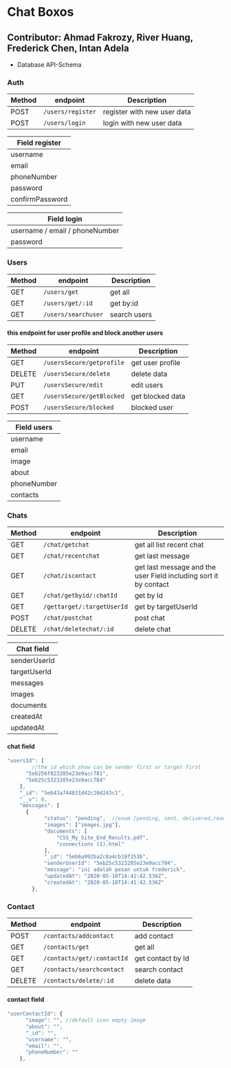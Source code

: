 # Chat Boxos

## Contributor: Ahmad Fakrozy, River Huang, Frederick Chen, Intan Adela

- Database API-Schema

### Auth

| Method | endpoint          | Description                 |
| ------ | ----------------- | --------------------------- |
| POST   | `/users/register` | register with new user data |
| POST   | `/users/login`    | login with new user data    |

| Field register  |
| --------------- |
| username        |
| email           |
| phoneNumber     |
| password        |
| confirmPassword |

| Field login                    |
| ------------------------------ |
| username / email / phoneNumber |
| password                       |

### Users

| Method | endpoint            | Description  |
| ------ | ------------------- | ------------ |
| GET    | `/users/get`        | get all      |
| GET    | `/users/get/:id`    | get by:id    |
| GET    | `/users/searchuser` | search users |

#### this endpoint for user profile and block another users

| Method | endpoint                  | Description      |
| ------ | ------------------------- | ---------------- |
| GET    | `/usersSecure/getprofile` | get user profile |
| DELETE | `/usersSecure/delete`     | delete data      |
| PUT    | `/usersSecure/edit`       | edit users       |
| GET    | `/usersSecure/getBlocked` | get blocked data |
| POST   | `/usersSecure/blocked`    | blocked user     |

| Field users |
| ----------- |
| username    |
| email       |
| image       |
| about       |
| phoneNumber |
| contacts    |

### Chats

| Method | endpoint                   | Description                                                      |
| ------ | -------------------------- | ---------------------------------------------------------------- |
| GET    | `/chat/getchat`            | get all list recent chat                                         |
| GET    | `/chat/recentchat`         | get last message                                                 |
| GET    | `/chat/iscontact`          | get last message and the user Field including sort it by contact |
| GET    | `/chat/getbyid/:chatId`    | get by Id                                                        |
| GET    | `/gettarget/:targetUserId` | get by targetUserId                                              |
| POST   | `/chat/postchat`           | post chat                                                        |
| DELETE | `/chat/deletechat/:id`     | delete chat                                                      |

| Chat field   |
| ------------ |
| senderUserId |
| targetUserId |
| messages     |
| images       |
| documents    |
| createdAt    |
| updatedAt    |

#### chat field

```javascript
"usersId": [
        //the id which show can be sender first or target first
      "5eb256f023285e23e9acc781",
      "5eb25c5323285e23e9acc784"
    ],
    "_id": "5eb43a744831d42c20d243c1",
    "__v": 0,
    "messages": [
      {
            "status": "pending",  //enum [pending, sent, delivered,read] default: pending
            "images": ["images.jpg"],
            "documents": [
                "CSS_My_Site_End_Results.pdf",
                "connections (1).html"
            ],
            "_id": "5eb6a992ba2c8a4cb19f153b",
            "senderUserId": "5eb25c5323285e23e9acc784",
            "message": "ini adalah pesan untuk frederick",
            "updatedAt": "2020-05-18T14:41:42.536Z",
            "createdAt": "2020-05-18T14:41:42.536Z"
        },
```

### Contact

| Method | endpoint                   | Description       |
| ------ | -------------------------- | ----------------- |
| POST   | `/contacts/addcontact`     | add contact       |
| GET    | `/contacts/get`            | get all           |
| GET    | `/contacts/get/:contactId` | get contact by Id |
| GET    | `/contacts/searchcontact`  | search contact    |
| DELETE | `/contacts/delete/:id`     | delete data       |

#### contact field

```javascript
"userContactId": {
      "image": "", //default icon empty image
      "about": "",
      "_id": "",
      "username": "",
      "email": "",
      "phoneNumber": ""
    },
```
